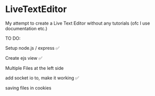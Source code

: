 # LiveTextEditor

My attempt to create a Live Text Editor without any  tutorials (ofc I use documentation etc.)

TO DO: 

Setup node.js / express ✅

Create ejs view ✅

Multiple Files at the left side

add socket io to, make it working ✅

saving files in cookies
